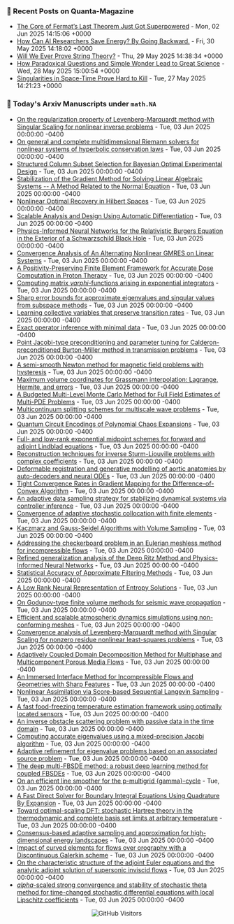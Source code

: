 ### 📝 Recent Posts on Quanta-Magazine
<!-- quanta starts -->
* <a href="https://www.quantamagazine.org/the-core-of-fermats-last-theorem-just-got-superpowered-20250602/">The Core of Fermat’s Last Theorem Just Got Superpowered</a> - Mon, 02 Jun 2025 14:15:06 +0000
* <a href="https://www.quantamagazine.org/how-can-ai-researchers-save-energy-by-going-backward-20250530/">How Can AI Researchers Save Energy? By Going Backward.</a> - Fri, 30 May 2025 14:18:02 +0000
* <a href="https://www.quantamagazine.org/will-we-ever-prove-string-theory-20250529/">Will We Ever Prove String Theory?</a> - Thu, 29 May 2025 14:38:34 +0000
* <a href="https://www.quantamagazine.org/how-paradoxical-questions-and-simple-wonder-lead-to-great-science-20250528/">How Paradoxical Questions and Simple Wonder Lead to Great Science</a> - Wed, 28 May 2025 15:00:54 +0000
* <a href="https://www.quantamagazine.org/singularities-in-space-time-prove-hard-to-kill-20250527/">Singularities in Space-Time Prove Hard to Kill</a> - Tue, 27 May 2025 14:21:23 +0000
<!-- quanta ends -->


### 📝 Today's Arxiv Manuscripts under ``math.NA``
<!-- arxiv-math-na starts -->
* <a href="https://arxiv.org/abs/2506.00190">On the regularization property of Levenberg-Marquardt method with Singular Scaling for nonlinear inverse problems</a> - Tue, 03 Jun 2025 00:00:00 -0400
* <a href="https://arxiv.org/abs/2506.00207">On general and complete multidimensional Riemann solvers for nonlinear systems of hyperbolic conservation laws</a> - Tue, 03 Jun 2025 00:00:00 -0400
* <a href="https://arxiv.org/abs/2506.00336">Structured Column Subset Selection for Bayesian Optimal Experimental Design</a> - Tue, 03 Jun 2025 00:00:00 -0400
* <a href="https://arxiv.org/abs/2506.00702">Stabilization of the Gradient Method for Solving Linear Algebraic Systems -- A Method Related to the Normal Equation</a> - Tue, 03 Jun 2025 00:00:00 -0400
* <a href="https://arxiv.org/abs/2506.00704">Nonlinear Optimal Recovery in Hilbert Spaces</a> - Tue, 03 Jun 2025 00:00:00 -0400
* <a href="https://arxiv.org/abs/2506.00746">Scalable Analysis and Design Using Automatic Differentiation</a> - Tue, 03 Jun 2025 00:00:00 -0400
* <a href="https://arxiv.org/abs/2506.00951">Physics-Informed Neural Networks for the Relativistic Burgers Equation in the Exterior of a Schwarzschild Black Hole</a> - Tue, 03 Jun 2025 00:00:00 -0400
* <a href="https://arxiv.org/abs/2506.01081">Convergence Analysis of An Alternating Nonlinear GMRES on Linear Systems</a> - Tue, 03 Jun 2025 00:00:00 -0400
* <a href="https://arxiv.org/abs/2506.01105">A Positivity-Preserving Finite Element Framework for Accurate Dose Computation in Proton Therapy</a> - Tue, 03 Jun 2025 00:00:00 -0400
* <a href="https://arxiv.org/abs/2506.01193">Computing matrix $varphi$-functions arising in exponential integrators</a> - Tue, 03 Jun 2025 00:00:00 -0400
* <a href="https://arxiv.org/abs/2506.01207">Sharp error bounds for approximate eigenvalues and singular values from subspace methods</a> - Tue, 03 Jun 2025 00:00:00 -0400
* <a href="https://arxiv.org/abs/2506.01222">Learning collective variables that preserve transition rates</a> - Tue, 03 Jun 2025 00:00:00 -0400
* <a href="https://arxiv.org/abs/2506.01244">Exact operator inference with minimal data</a> - Tue, 03 Jun 2025 00:00:00 -0400
* <a href="https://arxiv.org/abs/2506.01440">Point Jacobi-type preconditioning and parameter tuning for Calderon-preconditioned Burton-Miller method in transmission problems</a> - Tue, 03 Jun 2025 00:00:00 -0400
* <a href="https://arxiv.org/abs/2506.01499">A semi-smooth Newton method for magnetic field problems with hysteresis</a> - Tue, 03 Jun 2025 00:00:00 -0400
* <a href="https://arxiv.org/abs/2506.01574">Maximum volume coordinates for Grassmann interpolation: Lagrange, Hermite, and errors</a> - Tue, 03 Jun 2025 00:00:00 -0400
* <a href="https://arxiv.org/abs/2506.01644">A Budgeted Multi-Level Monte Carlo Method for Full Field Estimates of Multi-PDE Problems</a> - Tue, 03 Jun 2025 00:00:00 -0400
* <a href="https://arxiv.org/abs/2506.01670">Multicontinuum splitting schemes for multiscale wave problems</a> - Tue, 03 Jun 2025 00:00:00 -0400
* <a href="https://arxiv.org/abs/2506.01811">Quantum Circuit Encodings of Polynomial Chaos Expansions</a> - Tue, 03 Jun 2025 00:00:00 -0400
* <a href="https://arxiv.org/abs/2506.00346">Full- and low-rank exponential midpoint schemes for forward and adjoint Lindblad equations</a> - Tue, 03 Jun 2025 00:00:00 -0400
* <a href="https://arxiv.org/abs/2506.00670">Reconstruction techniques for inverse Sturm-Liouville problems with complex coefficients</a> - Tue, 03 Jun 2025 00:00:00 -0400
* <a href="https://arxiv.org/abs/2506.00947">Deformable registration and generative modelling of aortic anatomies by auto-decoders and neural ODEs</a> - Tue, 03 Jun 2025 00:00:00 -0400
* <a href="https://arxiv.org/abs/2506.01791">Tight Convergence Rates in Gradient Mapping for the Difference-of-Convex Algorithm</a> - Tue, 03 Jun 2025 00:00:00 -0400
* <a href="https://arxiv.org/abs/2506.01816">An adaptive data sampling strategy for stabilizing dynamical systems via controller inference</a> - Tue, 03 Jun 2025 00:00:00 -0400
* <a href="https://arxiv.org/abs/2008.12591">Convergence of adaptive stochastic collocation with finite elements</a> - Tue, 03 Jun 2025 00:00:00 -0400
* <a href="https://arxiv.org/abs/2111.06931">Kaczmarz and Gauss-Seidel Algorithms with Volume Sampling</a> - Tue, 03 Jun 2025 00:00:00 -0400
* <a href="https://arxiv.org/abs/2307.09778">Addressing the checkerboard problem in an Eulerian meshless method for incompressible flows</a> - Tue, 03 Jun 2025 00:00:00 -0400
* <a href="https://arxiv.org/abs/2401.12526">Refined generalization analysis of the Deep Ritz Method and Physics-Informed Neural Networks</a> - Tue, 03 Jun 2025 00:00:00 -0400
* <a href="https://arxiv.org/abs/2402.01593">Statistical Accuracy of Approximate Filtering Methods</a> - Tue, 03 Jun 2025 00:00:00 -0400
* <a href="https://arxiv.org/abs/2406.05694">A Low Rank Neural Representation of Entropy Solutions</a> - Tue, 03 Jun 2025 00:00:00 -0400
* <a href="https://arxiv.org/abs/2407.18820">On Godunov-type finite volume methods for seismic wave propagation</a> - Tue, 03 Jun 2025 00:00:00 -0400
* <a href="https://arxiv.org/abs/2408.08129">Efficient and scalable atmospheric dynamics simulations using non-conforming meshes</a> - Tue, 03 Jun 2025 00:00:00 -0400
* <a href="https://arxiv.org/abs/2408.10370">Convergence analysis of Levenberg-Marquardt method with Singular Scaling for nonzero residue nonlinear least-squares problems</a> - Tue, 03 Jun 2025 00:00:00 -0400
* <a href="https://arxiv.org/abs/2409.10875">Adaptively Coupled Domain Decomposition Method for Multiphase and Multicomponent Porous Media Flows</a> - Tue, 03 Jun 2025 00:00:00 -0400
* <a href="https://arxiv.org/abs/2410.16466">An Immersed Interface Method for Incompressible Flows and Geometries with Sharp Features</a> - Tue, 03 Jun 2025 00:00:00 -0400
* <a href="https://arxiv.org/abs/2411.13443">Nonlinear Assimilation via Score-based Sequential Langevin Sampling</a> - Tue, 03 Jun 2025 00:00:00 -0400
* <a href="https://arxiv.org/abs/2412.19387">A fast food-freezing temperature estimation framework using optimally located sensors</a> - Tue, 03 Jun 2025 00:00:00 -0400
* <a href="https://arxiv.org/abs/2412.20697">An inverse obstacle scattering problem with passive data in the time domain</a> - Tue, 03 Jun 2025 00:00:00 -0400
* <a href="https://arxiv.org/abs/2501.03742">Computing accurate eigenvalues using a mixed-precision Jacobi algorithm</a> - Tue, 03 Jun 2025 00:00:00 -0400
* <a href="https://arxiv.org/abs/2501.05311">Adaptive refinement for eigenvalue problems based on an associated source problem</a> - Tue, 03 Jun 2025 00:00:00 -0400
* <a href="https://arxiv.org/abs/2503.13193">The deep multi-FBSDE method: a robust deep learning method for coupled FBSDEs</a> - Tue, 03 Jun 2025 00:00:00 -0400
* <a href="https://arxiv.org/abs/2504.10710">On an efficient line smoother for the p-multigrid {gamma}-cycle</a> - Tue, 03 Jun 2025 00:00:00 -0400
* <a href="https://arxiv.org/abs/2504.13809">A Fast Direct Solver for Boundary Integral Equations Using Quadrature By Expansion</a> - Tue, 03 Jun 2025 00:00:00 -0400
* <a href="https://arxiv.org/abs/2504.15816">Toward optimal-scaling DFT: stochastic Hartree theory in the thermodynamic and complete basis set limits at arbitrary temperature</a> - Tue, 03 Jun 2025 00:00:00 -0400
* <a href="https://arxiv.org/abs/2311.05009">Consensus-based adaptive sampling and approximation for high-dimensional energy landscapes</a> - Tue, 03 Jun 2025 00:00:00 -0400
* <a href="https://arxiv.org/abs/2404.09319">Impact of curved elements for flows over orography with a Discontinuous Galerkin scheme</a> - Tue, 03 Jun 2025 00:00:00 -0400
* <a href="https://arxiv.org/abs/2503.13007">On the characteristic structure of the adjoint Euler equations and the analytic adjoint solution of supersonic inviscid flows</a> - Tue, 03 Jun 2025 00:00:00 -0400
* <a href="https://arxiv.org/abs/2503.21653">$alpha$-scaled strong convergence and stability of stochastic theta method for time-changed stochastic differential equations with local Lipschitz coefficients</a> - Tue, 03 Jun 2025 00:00:00 -0400
<!-- arxiv-math-na ends -->

<div align="center">
  
![GitHub Visitors](https://api.visitorbadge.io/api/visitors?path=https%3A%2F%2Fgithub.com%2Flowrank&label=profile%20views&labelColor=%231e1e2e&countColor=%23cba6f7)



</div>
